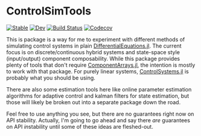 # ControlSimTools

[![Stable](https://img.shields.io/badge/docs-stable-blue.svg)](https://jonniedie.github.io/ControlSimTools.jl/stable)
[![Dev](https://img.shields.io/badge/docs-dev-blue.svg)](https://jonniedie.github.io/ControlSimTools.jl/dev)
[![Build Status](https://travis-ci.com/jonniedie/ControlSimTools.jl.svg?branch=master)](https://travis-ci.com/jonniedie/ControlSimTools.jl)
[![Codecov](https://codecov.io/gh/jonniedie/ControlSimTools.jl/branch/master/graph/badge.svg)](https://codecov.io/gh/jonniedie/ControlSimTools.jl)

This is package is a way for me to experiment with different methods of simulating control systems in plain [DifferentialEquations.jl](https://github.com/SciML/DifferentialEquations.jl). The current focus is on discrete/continuous hybrid systems and state-space style (input/output) component composability. While this package provides plenty of tools that don't require [ComponentArrays.jl](https://github.com/jonniedie/ComponentArrays.jl), the intention is mostly to work with that package. For purely linear systems, [ControlSystems.jl](https://github.com/JuliaControl/ControlSystems.jl) is probably what you should be using.

There are also some estimation tools here like online parameter estimation algorithms for adaptive control and kalman filters for state estimation, but those will likely be broken out into a separate package down the road.

Feel free to use anything you see, but there are no guarantees right now on API stability. Actually, I'm going to go ahead and say there *are* guarantees on API *in*stability until some of these ideas are fleshed-out.
